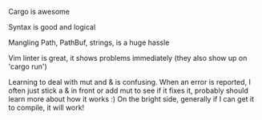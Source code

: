 Cargo is awesome

Syntax is good and logical

Mangling Path, PathBuf, strings, is a huge hassle

Vim linter is great, it shows problems immediately (they also show up on
'cargo run')

Learning to deal with mut and & is confusing. When an error is reported, I
often just stick a & in front or add mut to see if it fixes it, probably should
learn more about how it works :) On the bright side, generally if I can get it
to compile, it will work!

